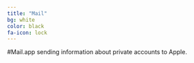 ```yaml
---
title: "Mail"
bg: white
color: black
fa-icon: lock
---
```


#Mail.app sending information about private accounts to Apple.